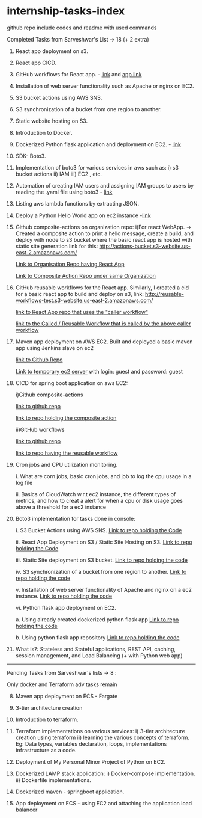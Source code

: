 # internship-tasks-index

github repo include codes and readme with used commands

Completed Tasks from Sarveshwar's List -> 18 (+ 2 extra)

1. React app deployment on s3.

2. React app CICD.

3. GitHub workflows for React app. - [link](https://github.com/shaswattejankar/reusable-workflow-test) and [app link](https://github.com/shaswattejankar/react-actions)

4. Installation of web server functionality such as Apache or nginx on EC2.

5. S3 bucket actions using AWS SNS.

6. S3 synchronization of a bucket from one region to another.

7. Static website hosting on S3.

8. Introduction to Docker.

9. Dockerized Python flask application and deployment on EC2. - [link](https://github.com/shaswattejankar/basic-dockerized-flask-app)

10. SDK- Boto3.

11. Implementation of boto3 for various services in aws such as: 
  i) s3 bucket actions 
  ii) IAM
  iii) EC2 , etc.

13. Automation of creating IAM users and assigning IAM groups to users by reading the .yaml file using boto3 - [link](https://github.com/shaswattejankar/create-iam-users-and-groups-yaml)

13. Listing aws lambda functions by extracting JSON.

14. Deploy a Python Hello World app on ec2 instance -[link](https://github.com/shaswattejankar/py-flask-ec2)

15. Github composite-actions on organization repo:
      i)For react WebApp.
    -> Created a composite action to print a hello message, create a build, and deploy with node to s3 bucket where the basic react app is hosted with static site generation link for this: http://actions-bucket.s3-website.us-east-2.amazonaws.com/
    
    [Link to Organisation Repo having React App](https://github.com/githubs-free-organization/react-basic-app)
    
    [Link to Composite Action Repo under same Organization](https://github.com/githubs-free-organization/hello-world-composite-action)

16. GitHub reusable workflows for the React app. Similarly, I created a cid for a basic react app to build and deploy on s3, link: http://reusable-workflows-test.s3-website.us-east-2.amazonaws.com/

    [link to React App repo that uses the "caller workflow"](https://github.com/shaswattejankar/react-actions)

    [link to the Called / Reusable Workflow that is called by the above caller workflow](https://github.com/shaswattejankar/reusable-workflow-test)

17. Maven app deployment on AWS EC2. Built and deployed a basic maven app using Jenkins slave on ec2

    [link to Github Repo](https://github.com/shaswattejankar/hello-world-1/tree/master)

    [Link to temporary ec2 server](http://18.190.154.166:8080/ ) with login: guest and password: guest

18. CICD for spring boot application on aws EC2: 

    i)Github composite-actions

    [link to github repo](https://github.com/shaswattejankar/hello_springboot_composite)

    [link to repo holding the composite action](https://github.com/shaswattejankar/springboot_composite_action)

    ii)GitHub workflows

    [link to github repo](https://github.com/shaswattejankar/springboot-demo)

    [link to repo having the reusable workflow](https://github.com/shaswattejankar/resuable-springboot-workflow)

19. Cron jobs and CPU utilization monitoring.

    i. What are corn jobs, basic cron jobs, and job to log the cpu usage in a log file
    
    ii. Basics of CloudWatch w.r.t ec2 instance, the different types of metrics, and how to creat a alert for when a cpu or disk usage goes above a threshold  for a ec2 instance

20. Boto3 implementation for tasks done in console:

    i. S3 Bucket Actions using AWS SNS. [ Link to repo holding the Code ](https://github.com/shaswattejankar/aws-s3-sns-with-lambda)

    ii. React App Deployment on S3 / Static Site Hosting on S3. [ Link to repo holding the Code ](https://github.com/shaswattejankar/aws-s3-react-app-deployment)

    iii. Static Site deployment on S3 bucket. [ Link to repo holding the code ](https://github.com/shaswattejankar/aws-s3-static-website-deployment-boto3)

    iv. S3 synchronization of a bucket from one region to another. [ Link to repo holding the code ](https://github.com/shaswattejankar/aws-s3-bucket-synchronisation-srr-crr)

    v. Installation of web server functionality of Apache and nginx on a ec2 instance. [ Link to repo holding the code ](https://github.com/shaswattejankar/aws-ec2-nginx-installation-boto3)

    vi. Python flask app deployment on EC2. 

      a. Using already created dockerized python flask app [ Link to repo holding the code ](https://github.com/shaswattejankar/aws-python-flask-docker-ec2)

      b. Using python flask app repository [ Link to repo holding the code ](https://github.com/shaswattejankar/aws-python-flask-github-ec2)

21. What is?: Stateless and Stateful applications, REST API, caching, session management, and Load Balancing (+ with Python web app)

-----
Pending Tasks from Sarveshwar's lists -> 8 :

Only docker and Terraform adv tasks remain
    
8. Maven app deployment on ECS - Fargate

9. 3-tier architecture creation

10. Introduction to terraform.

11. Terraform implementations on various services: 
    i) 3-tier architecture creation using terraform 
    ii) learning the various concepts of terraform. Eg: Data types, variables declaration, loops, implementations infrastructure as a code.

12. Deployment of My Personal Minor Project of Python on EC2.

19. Dockerized LAMP stack application: 
    i) Docker-compose implementation. 
    ii) Dockerfile implementations.

20. Dockerized maven - springboot application.

26. App deployment on ECS - using EC2 and attaching the application load balancer





